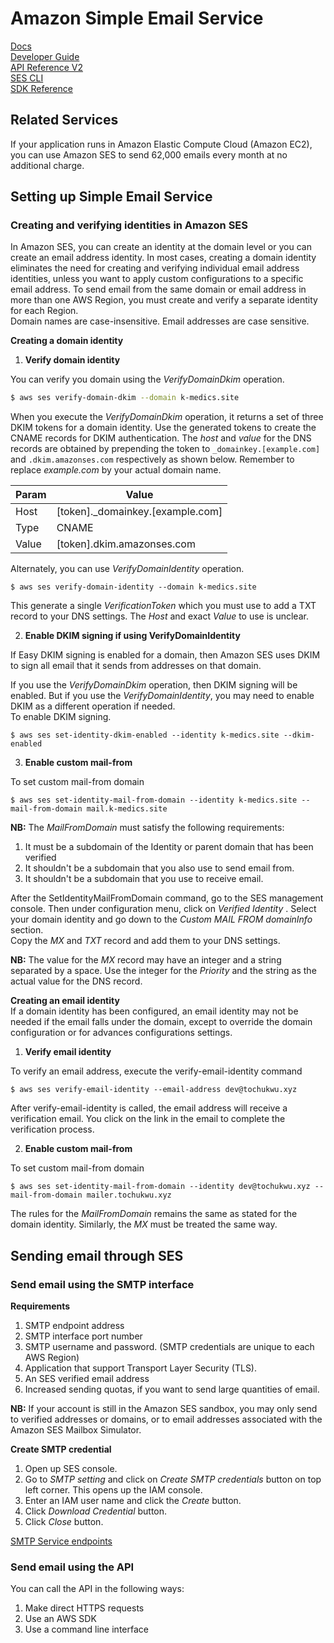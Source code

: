 # Amazon Simple Email Service  
[Docs](https://docs.aws.amazon.com/ses)    
[Developer Guide](https://docs.aws.amazon.com/ses/latest/dg/Welcome.html)   
[API Reference V2](https://docs.aws.amazon.com/ses/latest/APIReference-V2/Welcome.html)   
[SES CLI](https://docs.aws.amazon.com/ses/latest/APIReference-V2/Welcome.htmls)    
[SDK Reference](https://docs.aws.amazon.com/AWSJavaScriptSDK/v3/latest/clients/client-ses/index.html)

## Related Services  
If your application runs in Amazon Elastic Compute Cloud (Amazon EC2), you can use Amazon SES to send 62,000 emails every month at no additional charge.   

## Setting up Simple Email Service
### Creating and verifying identities in Amazon SES    
In Amazon SES, you can create an identity at the domain level or you can create an email address identity.
In most cases, creating a domain identity eliminates the need for creating and verifying individual email address identities, unless you want to apply custom configurations to a specific email address.
To send email from the same domain or email address in more than one AWS Region, you must create and verify a separate identity for each Region.   
Domain names are case-insensitive. Email addresses are case sensitive.  

__Creating a domain identity__    
1. __Verify domain identity__

You can verify you domain using the _VerifyDomainDkim_ operation.
```bash
$ aws ses verify-domain-dkim --domain k-medics.site
```  
When you execute the _VerifyDomainDkim_ operation, it returns a set of three DKIM tokens for a domain identity. Use the generated tokens to
create the CNAME records for DKIM authentication. The _host_ and _value_ for the DNS records are obtained by prepending the token to `_domainkey.[example.com]` and `.dkim.amazonses.com` respectively as shown below. Remember to replace _example.com_ by your actual domain name.

Param | Value
------|------
Host  |[token]._domainkey.[example.com]
Type  | CNAME
Value | [token].dkim.amazonses.com

Alternately, you can use _VerifyDomainIdentity_ operation.
```
$ aws ses verify-domain-identity --domain k-medics.site
```  
This generate a single _VerificationToken_ which you must use to add a TXT record to your DNS settings. The _Host_ and exact _Value_ to use is unclear.

2. __Enable DKIM signing if using VerifyDomainIdentity__  

If Easy DKIM signing is enabled for a domain, then Amazon SES uses DKIM to sign all email that it sends from addresses on that domain.

If you use the _VerifyDomainDkim_ operation, then DKIM signing will be enabled.  But if you use the _VerifyDomainIdentity_, you may need to enable DKIM as a different operation if needed.  
To enable DKIM signing.
```
$ aws ses set-identity-dkim-enabled --identity k-medics.site --dkim-enabled
```

3. __Enable custom mail-from__  

To set custom mail-from domain  
```
$ aws ses set-identity-mail-from-domain --identity k-medics.site --mail-from-domain mail.k-medics.site
```  
__NB:__ The _MailFromDomain_ must satisfy the following requirements:
1. It must be a subdomain of the Identity or parent domain that has been verified
2. It shouldn't be a subdomain that you also use to send email from.  
3. It shouldn't be a subdomain that you use to receive email.

After the SetIdentityMailFromDomain command, go to the SES management console. Then under configuration menu, click on _Verified Identity_ . Select your domain identity and go down to the _Custom MAIL FROM domainInfo_ section.  
Copy the _MX_ and _TXT_ record and add them to your DNS settings.  

__NB:__ The value for the _MX_ record may have an integer and a string separated by a space. Use the integer for the _Priority_ and the string as the actual value for the DNS record.

__Creating an email identity__    
If a domain identity has been configured, an email identity may not be needed if the email falls under the domain, except to override the domain configuration or for advances configurations settings.   
1. __Verify email identity__  

To verify an email address, execute the verify-email-identity command
```
$ aws ses verify-email-identity --email-address dev@tochukwu.xyz
```  
After verify-email-identity is called, the email address will receive a verification email. You click on the link in the email to complete the verification process.   

2. __Enable custom mail-from__  

To set custom mail-from domain  
```
$ aws ses set-identity-mail-from-domain --identity dev@tochukwu.xyz --mail-from-domain mailer.tochukwu.xyz
```  
The rules for the _MailFromDomain_ remains the same as stated for the domain identity. Similarly, the _MX_ must be treated the same way.


## Sending email through SES
### Send email using the SMTP interface
__Requirements__  
1. SMTP endpoint address
2. SMTP interface port number
3. SMTP username and password. (SMTP credentials are unique to each AWS Region)
4. Application that support Transport Layer Security (TLS).
5. An SES verified email address
6. Increased sending quotas, if you want to send large quantities of email.  

__NB:__ If your account is still in the Amazon SES sandbox, you may only send to verified addresses or domains, or to email addresses associated with the Amazon SES Mailbox Simulator.

__Create SMTP credential__  
1. Open up SES console.
2. Go to _SMTP setting_ and click on _Create SMTP credentials_ button on top left corner. This opens up the IAM console.
3. Enter an IAM user name and click the _Create_ button.
4. Click _Download Credential_ button.  
5. Click _Close_ button.   

[SMTP Service endpoints](https://docs.aws.amazon.com/general/latest/gr/ses.html)  

### Send email using the API
You can call the API in the following ways:
1. Make direct HTTPS requests
2. Use an AWS SDK
3. Use a command line interface
